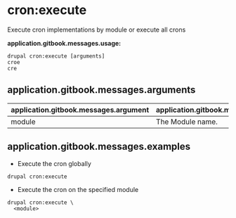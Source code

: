 # cron:execute
Execute cron implementations by module or execute all crons

**application.gitbook.messages.usage:**
```
drupal cron:execute [arguments]
croe
cre
```

## application.gitbook.messages.arguments
application.gitbook.messages.argument | application.gitbook.messages.details
---------|-------------
module | The Module name.

## application.gitbook.messages.examples
* Execute the cron globally
```
drupal cron:execute
```
* Execute the cron on the specified module
```
drupal cron:execute \
  <module>
```

